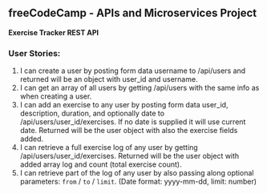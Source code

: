 **freeCodeCamp** - APIs and Microservices Project
------

**Exercise Tracker REST API**

### User Stories:

1. I can create a user by posting form data username to /api/users and returned will be an object with user_id and username.
2. I can get an array of all users by getting /api/users with the same info as when creating a user.
3. I can add an exercise to any user by posting form data user_id, description, duration, and optionally date to /api/users/user_id/exercises. If no date is supplied it will use current date. Returned will be the user object with also the exercise fields added.
4. I can retrieve a full exercise log of any user by getting /api/users/user_id/exercises. Returned will be the user object with added array log and count (total exercise count).
5. I can retrieve part of the log of any user by also passing along optional parameters: `from` / `to` / `limit`. (Date format: yyyy-mm-dd, limit: number)